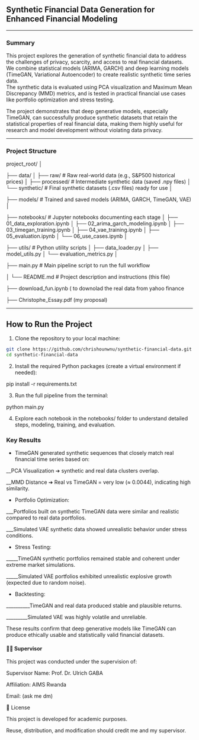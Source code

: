 ## Synthetic Financial Data Generation for Enhanced Financial Modeling

---

### Summary

This project explores the generation of synthetic financial data to address the challenges of privacy, scarcity, and access to real financial datasets.  
We combine statistical models (ARIMA, GARCH) and deep learning models (TimeGAN, Variational Autoencoder) to create realistic synthetic time series data.  
The synthetic data is evaluated using PCA visualization and Maximum Mean Discrepancy (MMD) metrics, and is tested in practical financial use cases like portfolio optimization and stress testing.

The project demonstrates that deep generative models, especially TimeGAN, can successfully produce synthetic datasets that retain the statistical properties of real financial data, making them highly useful for research and model development without violating data privacy.

---

### Project Structure

project_root/ │ 

├── data/ │ ├── raw/ # Raw real-world data (e.g., S&P500 historical prices) │ ├── processed/ # Intermediate synthetic data (saved .npy files) │ └── synthetic/ # Final synthetic datasets (.csv files) ready for use │ 

├── models/ # Trained and saved models (ARIMA, GARCH, TimeGAN, VAE) │ 

├── notebooks/ # Jupyter notebooks documenting each stage │ ├── 01_data_exploration.ipynb │ ├── 02_arima_garch_modeling.ipynb │ ├── 03_timegan_training.ipynb │ ├── 04_vae_training.ipynb │ ├── 05_evaluation.ipynb │ └── 06_use_cases.ipynb │ 

├── utils/ # Python utility scripts │ ├── data_loader.py │ ├── model_utils.py │ └── evaluation_metrics.py │ 

├── main.py # Main pipeline script to run the full workflow 

│ └── README.md # Project description and instructions (this file)

├── download_fun.ipynb ( to downolad the real data from yahoo finance

├── Christophe_Essay.pdf (my proposal)


---

## How to Run the Project

1. Clone the repository to your local machine:

```bash
git clone https://github.com/chrishounwnu/synthetic-financial-data.git
cd synthetic-financial-data

````

2. Install the required Python packages (create a virtual environment if needed):

pip install -r requirements.txt

3. Run the full pipeline from the terminal:

python main.py

4. Explore each notebook in the notebooks/ folder to understand detailed steps, modeling, training, and evaluation.

 ### Key Results
 
- TimeGAN generated synthetic sequences that closely match real financial time series based on:

 __PCA Visualization ➔ synthetic and real data clusters overlap.

__MMD Distance ➔ Real vs TimeGAN = very low (≈ 0.0044), indicating high similarity.

- Portfolio Optimization:

___Portfolios built on synthetic TimeGAN data were similar and realistic compared to real data portfolios.

___Simulated VAE synthetic data showed unrealistic behavior under stress conditions.

- Stress Testing:

_____TimeGAN synthetic portfolios remained stable and coherent under extreme market simulations.

_____Simulated VAE portfolios exhibited unrealistic explosive growth (expected due to random noise).

- Backtesting:

__________TimeGAN and real data produced stable and plausible returns.

_________Simulated VAE was highly volatile and unreliable.

These results confirm that deep generative models like TimeGAN can produce ethically usable and statistically valid financial datasets.

#### 👨‍🏫 Supervisor

This project was conducted under the supervision of:

Supervisor Name: Prof. Dr. Ulrich GABA

Affiliation: AIMS Rwanda

Email: (ask me dm)

📜 License

This project is developed for academic purposes.

Reuse, distribution, and modification should credit me and  my supervisor.
